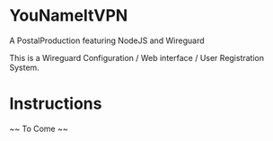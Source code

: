 # YouNameItVPN
A PostalProduction featuring NodeJS and Wireguard


This is a Wireguard Configuration / Web interface / User Registration System.

# Instructions
~~ To Come ~~
